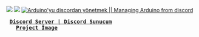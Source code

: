 <a href="https://nodei.co/npm/discord.js/"><img src="https://nodei.co/npm/discord.js.png"></a>
<a href="https://nodei.co/npm/johnny-five/"><img src="https://nodei.co/npm/johnny-five.png"></a>
[![Arduino'yu discordan yönetmek || Managing Arduino from discord](https://yt-embed.herokuapp.com/embed?v=LwxyHwsbQwo)](https://www.youtube.com/watch?v=LwxyHwsbQwo "Arduino'yu discordan yönetmek || Managing Arduino from discord")
<pre> <b><a data-test="test" rel="nofollow" style="word-wrap: break-word;" target="_blank" onclick="return dhExternallinkRedirect(this)" href="https://discord.gg/peFGuU3 ">Discord Server | Discord Sunucum</a></b> 
   <b><a data-test="test" rel="nofollow" style="word-wrap: break-word;" target="_blank" onclick="return dhExternallinkRedirect(this)" href="https://hizliresim.com/MB07JJ">Project İmage</a></b> 
</pre>
